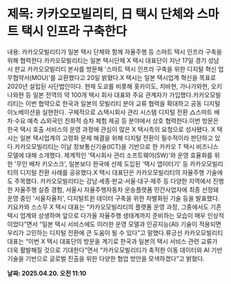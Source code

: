 # **제목: 카카오모빌리티, 日 택시 단체와 스마트 택시 인프라 구축한다**

  내용: 카카오모빌리티가 일본 택시 단체와 함께 자율주행 등 스마트 택시 인프라 구축을 위해 협력한다.카카오모빌리티는 일본 택시단체 X 택시 대표단이 지난 17일 경기 성남시 판교 카카오모빌리티 본사를 방문해 '스마트 택시 인프라 구축을 위한 디지털 혁신 업무협약서(MOU)'를 교환했다고 20일 밝혔다.X 택시는 일본 택시업계 혁신을 목표로 2020년 설립된 사단법인이다. 현재 도쿄를 비롯해 홋카이도, 치바현, 가나가와현, 오키나와현 등 일본 전역의 약 100개 택시 회사 대표와 주요 관계자가 가입했다.카카오모빌리티는 이번 협약으로 한국과 일본의 모빌리티 분야 교류 협력을 확대하고 공동 디지털 이노베이션을 실현한다. 구체적으로 △택시회사 관리 시스템 디지털 전환 △스마트 배차·수요 예측 △외국인 친화적 승차 체험 제공 등 분야에서 상호 협력한다.이번 방문은 한국 택시 호출 서비스의 운영 과정에 관심이 많은 X 택시측의 요청으로 성사됐다. X 택시는 일본 택시업계의 고령화 문제 해결을 위해 디지털 전환이 필수적이라 판단하고 있다.카카오모빌리티는 이날 정보통신기술(ICT)을 기반으로 한 카카오 T 택시 비즈니스 모델에 대해 소개했다. 체계적인 '택시회사 관리 소프트웨어(SW)'와 운영 효율화를 위한 '무인 배차 키오스크', 일본보다 한국에 선제 도입된 '택시 앱미터기' 등 카카오모빌리티의 디지털 전환 사례를 공유했다.X 택시 대표단은 카카오모빌리티의 자율주행 기술에도 주목했다. 카카오모빌리티는 강남·세종·판교·서울·대구·제주 등 다양한 지역에서 진행한 자율주행 실증 경험, 서울시 자율주행자동차 운송플랫폼 민간사업자에 최종 선정돼 운영 중인 '서울자율차', 디지털트윈 데이터 구축을 위한 차별화된 기술 등을 발표했다.키요카와 스스무 X 택시 대표는 “카카오모빌리티의 플랫폼 운영 과정, 그중에서도 기존 택시 업계와 상생하며 앞으로 다가올 자율주행 생태계까지 준비하는 모습이 매우 인상적이었다”면서 “일본 택시 서비스에도 이러한 운영 모델과 인공지능(AI) 기술이 적용되면 우리가 고민하는 디지털 전환에 큰 도움이 될 수 있다”고 말했다.류긍선 카카오모빌리티 대표는 “이번 X 택시 대표단의 방문을 계기로 한국과 일본의 택시 서비스 관련 교류가 더욱 활발해질 것으로 기대한다”면서 “카카오모빌리티가 축적한 이동 데이터와 AI 기반 기술을 기반으로 글로벌 진출을 위한 다양한 협업 방안을 모색하겠다”고 밝혔다.

  **날짜: 2025.04.20. 오전 11:10**